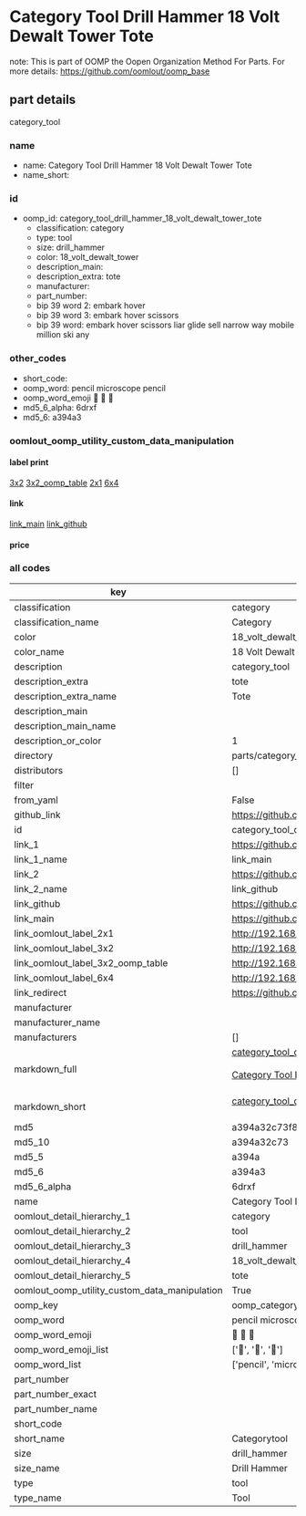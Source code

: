 # Category Tool Drill Hammer 18 Volt Dewalt Tower Tote  

note: This is part of OOMP the Oopen Organization Method For Parts. For more details: https://github.com/oomlout/oomp_base

##  part details
  



category_tool



### name
* name: Category Tool Drill Hammer 18 Volt Dewalt Tower Tote
* name_short: 
### id
* oomp_id: category_tool_drill_hammer_18_volt_dewalt_tower_tote
  * classification: category
  * type: tool
  * size: drill_hammer
  * color: 18_volt_dewalt_tower
  * description_main: 
  * description_extra: tote
  * manufacturer: 
  * part_number: 
  * bip 39 word 2: embark hover
  * bip 39 word 3: embark hover scissors
  * bip 39 word: embark hover scissors liar glide sell narrow way mobile million ski any

### other_codes
* short_code: 
* oomp_word: pencil microscope pencil
* oomp_word_emoji :pencil: :microscope: :pencil:
* md5_6_alpha: 6drxf
* md5_6: a394a3






### oomlout_oomp_utility_custom_data_manipulation
#### label print
[3x2](http://192.168.1.245:1112/?label=oomp%206drxf)
[3x2_oomp_table](http://192.168.1.108:1112/?label=oomp%206drxf)
[2x1](http://192.168.1.242:1112/?label=oomp%206drxf)
[6x4](http://192.168.1.55:1112/?label=oomp%206drxf)    

#### link

[link_main](https://github.com/oomlout/oomlout_oomp_version_1_messy/tree/main/parts/category_tool_drill_hammer_18_volt_dewalt_tower_tote) [link_github](https://github.com/oomlout/oomlout_oomp_version_1_messy/tree/main/parts/category_tool_drill_hammer_18_volt_dewalt_tower_tote)                             

#### price







### all codes 
| key | value |  
| --- | --- |  
| classification | category |  
| classification_name | Category |  
| color | 18_volt_dewalt_tower |  
| color_name | 18 Volt Dewalt Tower |  
| description | category_tool |  
| description_extra | tote |  
| description_extra_name | Tote |  
| description_main |  |  
| description_main_name |  |  
| description_or_color | 1  |  
| directory | parts/category_tool_drill_hammer_18_volt_dewalt_tower_tote |  
| distributors | [] |  
| filter |  |  
| from_yaml | False |  
| github_link | https://github.com/oomlout/oomlout_oomp_part_src/tree/main/parts/category_tool_drill_hammer_18_volt_dewalt_tower_tote |  
| id | category_tool_drill_hammer_18_volt_dewalt_tower_tote |  
| link_1 | https://github.com/oomlout/oomlout_oomp_version_1_messy/tree/main/parts/category_tool_drill_hammer_18_volt_dewalt_tower_tote |  
| link_1_name | link_main |  
| link_2 | https://github.com/oomlout/oomlout_oomp_version_1_messy/tree/main/parts/category_tool_drill_hammer_18_volt_dewalt_tower_tote |  
| link_2_name | link_github |  
| link_github | https://github.com/oomlout/oomlout_oomp_version_1_messy/tree/main/parts/category_tool_drill_hammer_18_volt_dewalt_tower_tote |  
| link_main | https://github.com/oomlout/oomlout_oomp_version_1_messy/tree/main/parts/category_tool_drill_hammer_18_volt_dewalt_tower_tote |  
| link_oomlout_label_2x1 | http://192.168.1.242:1112/?label=oomp%206drxf |  
| link_oomlout_label_3x2 | http://192.168.1.245:1112/?label=oomp%206drxf |  
| link_oomlout_label_3x2_oomp_table | http://192.168.1.108:1112/?label=oomp%206drxf |  
| link_oomlout_label_6x4 | http://192.168.1.55:1112/?label=oomp%206drxf |  
| link_redirect | https://github.com/oomlout/oomlout_oomp_version_1_messy/tree/main/parts/category_tool_drill_hammer_18_volt_dewalt_tower_tote |  
| manufacturer |  |  
| manufacturer_name |  |  
| manufacturers | [] |  
| markdown_full | [category_tool_drill_hammer_18_volt_dewalt_tower_tote](none)<br>[](none)<br>[Category Tool Drill Hammer 18 Volt Dewalt Tower Tote](none)<br><br> |  
| markdown_short | [category_tool_drill_hammer_18_volt_dewalt_tower_tote](none)<br><br> |  
| md5 | a394a32c73f812630db1880d821b9a42 |  
| md5_10 | a394a32c73 |  
| md5_5 | a394a |  
| md5_6 | a394a3 |  
| md5_6_alpha | 6drxf |  
| name | Category Tool Drill Hammer 18 Volt Dewalt Tower Tote |  
| oomlout_detail_hierarchy_1 | category |  
| oomlout_detail_hierarchy_2 | tool |  
| oomlout_detail_hierarchy_3 | drill_hammer |  
| oomlout_detail_hierarchy_4 | 18_volt_dewalt_tower |  
| oomlout_detail_hierarchy_5 | tote |  
| oomlout_oomp_utility_custom_data_manipulation | True |  
| oomp_key | oomp_category_tool_drill_hammer_18_volt_dewalt_tower_tote |  
| oomp_word | pencil microscope pencil |  
| oomp_word_emoji | :pencil: :microscope: :pencil: |  
| oomp_word_emoji_list | [':pencil:', ':microscope:', ':pencil:'] |  
| oomp_word_list | ['pencil', 'microscope', 'pencil'] |  
| part_number |  |  
| part_number_exact |  |  
| part_number_name |  |  
| short_code |  |  
| short_name | Categorytool |  
| size | drill_hammer |  
| size_name | Drill Hammer |  
| type | tool |  
| type_name | Tool |  
